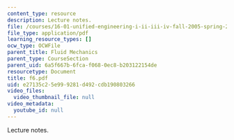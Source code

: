 ```yaml
---
content_type: resource
description: Lecture notes.
file: /courses/16-01-unified-engineering-i-ii-iii-iv-fall-2005-spring-2006/e27135c25e999281d492cdb190803266_f6.pdf
file_type: application/pdf
learning_resource_types: []
ocw_type: OCWFile
parent_title: Fluid Mechanics
parent_type: CourseSection
parent_uid: 6a5f667b-6fca-f068-0ec8-b203122154de
resourcetype: Document
title: f6.pdf
uid: e27135c2-5e99-9281-d492-cdb190803266
video_files:
  video_thumbnail_file: null
video_metadata:
  youtube_id: null
---
```

Lecture notes.